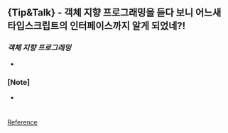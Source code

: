 ## {Tip&Talk} - 객체 지향 프로그래밍을 듣다 보니 어느새 타입스크립트의 인터페이스까지 알게 되었네?!

### _객체 지향 프로그래밍_

-

### [Note]

-

#

[Reference](https://www.youtube.com/watch?v=8DkMLlaCo1s)
